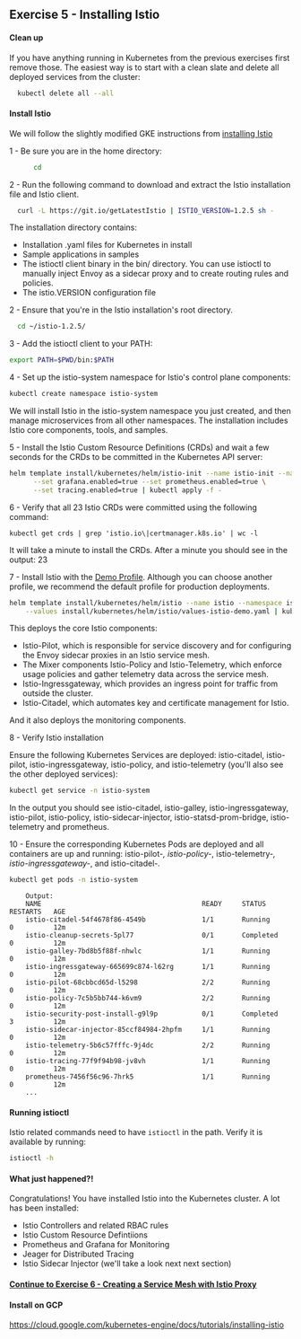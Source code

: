 ## Exercise 5 - Installing Istio

#### Clean up

If you have anything running in Kubernetes from the previous exercises first remove those. The easiest way is to start with a clean slate and delete all deployed services from the cluster:

```sh
  kubectl delete all --all
```

#### Install Istio

We will follow the slightly modified GKE instructions from [installing Istio](https://cloud.google.com/istio/docs/how-to/installing-oss#install_istio)

1 - Be sure you are in the home directory:

```sh
      cd
```

2 - Run the following command to download and extract the Istio installation file and Istio client.

```sh
  curl -L https://git.io/getLatestIstio | ISTIO_VERSION=1.2.5 sh -
```

The installation directory contains:

* Installation .yaml files for Kubernetes in install
* Sample applications in samples
* The istioctl client binary in the bin/ directory. You can use istioctl to manually inject Envoy as a sidecar proxy and to create routing rules and policies.
* The istio.VERSION configuration file

2 - Ensure that you're in the Istio installation's root directory.

```sh
  cd ~/istio-1.2.5/
```

3 - Add the istioctl client to your PATH:

```sh
export PATH=$PWD/bin:$PATH
```

4 - Set up the istio-system namespace for Istio's control plane components:

```sh
kubectl create namespace istio-system
```

We will install Istio in the istio-system namespace you just created, and then manage microservices from all other namespaces. The installation includes Istio core components, tools, and samples.

5 - Install the Istio Custom Resource Definitions (CRDs) and wait a few seconds for the CRDs to be committed in the Kubernetes API server:

```sh
helm template install/kubernetes/helm/istio-init --name istio-init --namespace istio-system \
      --set grafana.enabled=true --set prometheus.enabled=true \
      --set tracing.enabled=true | kubectl apply -f -
```

6 - Verify that all 23 Istio CRDs were committed using the following command:

```
kubectl get crds | grep 'istio.io\|certmanager.k8s.io' | wc -l
```

It will take a minute to install the CRDs. After a minute you should see in the output:
23

7 - Install Istio with the [Demo Profile](https://istio.io/docs/setup/kubernetes/additional-setup/config-profiles/). Although you can choose another profile, we recommend the default profile for production deployments.

```sh
helm template install/kubernetes/helm/istio --name istio --namespace istio-system \
    --values install/kubernetes/helm/istio/values-istio-demo.yaml | kubectl apply -f -
```

This deploys the core Istio components:

* Istio-Pilot, which is responsible for service discovery and for configuring the Envoy sidecar proxies in an Istio service mesh.
* The Mixer components Istio-Policy and Istio-Telemetry, which enforce usage policies and gather telemetry data across the service mesh.
* Istio-Ingressgateway, which provides an ingress point for traffic from outside the cluster.
* Istio-Citadel, which automates key and certificate management for Istio.

And it also deploys the monitoring components.

8 - Verify Istio installation

Ensure the following Kubernetes Services are deployed: istio-citadel, istio-pilot, istio-ingressgateway, istio-policy, and istio-telemetry (you'll also see the other deployed services):

```sh
kubectl get service -n istio-system
```

In the output you should see istio-citadel, istio-galley, istio-ingressgateway, istio-pilot, istio-policy, istio-sidecar-injector, istio-statsd-prom-bridge, istio-telemetry and prometheus.

10 - Ensure the corresponding Kubernetes Pods are deployed and all containers are up and running: istio-pilot-*, istio-policy-*, istio-telemetry-*, istio-ingressgateway-*, and istio-citadel-*.*

```sh
kubectl get pods -n istio-system
```

```
    Output:
    NAME                                        READY     STATUS      RESTARTS   AGE
    istio-citadel-54f4678f86-4549b              1/1       Running     0          12m
    istio-cleanup-secrets-5pl77                 0/1       Completed   0          12m
    istio-galley-7bd8b5f88f-nhwlc               1/1       Running     0          12m
    istio-ingressgateway-665699c874-l62rg       1/1       Running     0          12m
    istio-pilot-68cbbcd65d-l5298                2/2       Running     0          12m
    istio-policy-7c5b5bb744-k6vm9               2/2       Running     0          12m
    istio-security-post-install-g9l9p           0/1       Completed   3          12m
    istio-sidecar-injector-85ccf84984-2hpfm     1/1       Running     0          12m
    istio-telemetry-5b6c57fffc-9j4dc            2/2       Running     0          12m
    istio-tracing-77f9f94b98-jv8vh              1/1       Running     0          12m
    prometheus-7456f56c96-7hrk5                 1/1       Running     0          12m
    ...
```


#### Running istioctl

Istio related commands need to have `istioctl` in the path. Verify it is available by running:

```sh
istioctl -h
```

#### What just happened?!

Congratulations! You have installed Istio into the Kubernetes cluster. A lot has been installed:
* Istio Controllers and related RBAC rules
* Istio Custom Resource Defintiions
* Prometheus and Grafana for Monitoring
* Jeager for Distributed Tracing
* Istio Sidecar Injector (we'll take a look next next section)

#### [Continue to Exercise 6 - Creating a Service Mesh with Istio Proxy](../exercise-6/README.md)


#### Install on GCP
https://cloud.google.com/kubernetes-engine/docs/tutorials/installing-istio

